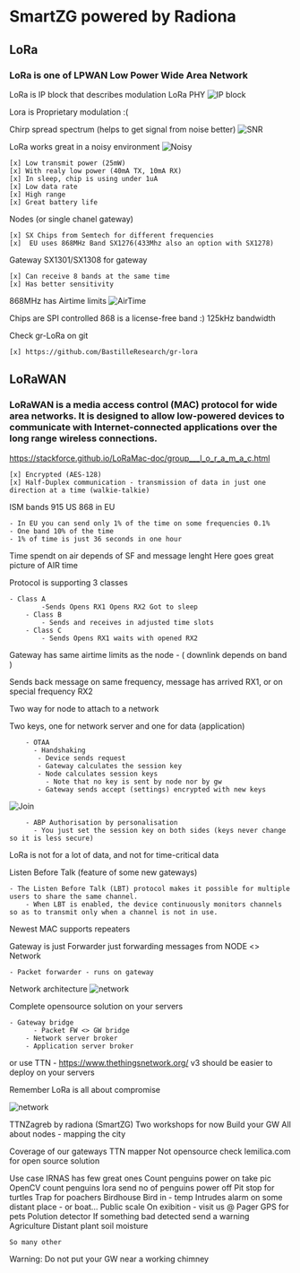 # SmartZG powered by Radiona

## LoRa
  ### LoRa is one of LPWAN Low Power Wide Area Network
  
LoRa is IP block that describes modulation LoRa PHY
![IP block](http://www.bitreactive.com/wp-content/uploads/2015/09/Lora-Block.png)
	
Lora is Proprietary modulation :(

Chirp spread spectrum (helps to get signal from noise better)
![SNR](pics/chirp.png)

LoRa works great in a noisy environment
![Noisy](pics/noisy.jpg)

	[x] Low transmit power (25mW)
	[x] With realy low power (40mA TX, 10mA RX)
	[x] In sleep, chip is using under 1uA
	[x] Low data rate
	[x] High range
	[x] Great battery life

Nodes (or single chanel gateway)

	[x] SX Chips from Semtech for different frequencies
	[x]  EU uses 868MHz Band SX1276(433Mhz also an option with SX1278)

Gateway SX1301/SX1308 for gateway

	[x] Can receive 8 bands at the same time
	[x] Has better sensitivity

868MHz has Airtime limits
![AirTime](pics/AirTime.png)

Chips are SPI controlled
868 is a license-free band :)
125kHz bandwidth

Check gr-LoRa on git

	[x] https://github.com/BastilleResearch/gr-lora




## LoRaWAN
### LoRaWAN is a media access control (MAC) protocol for wide area networks. It is designed to allow low-powered devices to communicate with Internet-connected applications over the long range wireless connections.
https://stackforce.github.io/LoRaMac-doc/group___l_o_r_a_m_a_c.html

	[x] Encrypted (AES-128)
	[x] Half-Duplex communication - transmission of data in just one direction at a time (walkie-talkie) 

ISM bands 915 US 868 in EU

	- In EU you can send only 1% of the time on some frequencies 0.1%
	- One band 10% of the time
	- 1% of time is just 36 seconds in one hour

Time spendt on air depends of SF and message lenght
Here goes great picture of AIR time

Protocol is supporting 3 classes

	- Class A
        	-Sends Opens RX1 Opens RX2 Got to sleep
    	- Class B 
        	- Sends and receives in adjusted time slots
    	- Class C 
        	- Sends Opens RX1 waits with opened RX2

Gateway has same airtime limits as the node - ( downlink depends on band )

Sends back message on same frequency, message has arrived RX1, or on special frequency RX2
    
Two way for node to attach to a network
        
Two keys, one for network server and one for data (application)

        - OTAA
          - Handshaking
           - Device sends request
           - Gateway calculates the session key
           - Node calculates session keys
             - Note that no key is sent by node nor by gw
           - Gateway sends accept (settings) encrypted with new keys
	   
![Join](pics/Join.jpg)  
	 
        - ABP Authorisation by personalisation
          - You just set the session key on both sides (keys never change so it is less secure)
        
LoRa is not for a lot of data, and not for time-critical data

Listen Before Talk (feature of some new gateways)

	- The Listen Before Talk (LBT) protocol makes it possible for multiple users to share the same channel. 
        - When LBT is enabled, the device continuously monitors channels so as to transmit only when a channel is not in use.

Newest MAC supports repeaters

Gateway is just Forwarder  just forwarding messages from NODE <> Network

	- Packet forwarder - runs on gateway

Network architecture
            ![network](pics/network.jpeg)

Complete opensource solution on your servers

	- Gateway bridge
          - Packet FW <> GW bridge
        - Network server broker
        - Application server broker

or use TTN - https://www.thethingsnetwork.org/
v3 should be easier to deploy on your servers

Remember LoRa is all about compromise

![network](pics/pick-2-.jpg)

TTNZagreb by radiona (SmartZG)
Two workshops for now
    Build your GW
    All about nodes - mapping the city

Coverage of our gateways
    TTN mapper
        Not opensource
    check lemilica.com for open source solution

Use case
    IRNAS has few great ones
        Count penguins
            power on
            take pic
            OpenCV count penguins
            lora send no of penguins
            power off
        Pit stop for turtles
        Trap for poachers
    Birdhouse
        Bird in - temp
    Intrudes alarm on some distant place - or boat...
    Public scale
        On exibition - visit us @
    Pager
    GPS for pets
    Polution detector
        If something bad detected send a warning
    Agriculture
    Distant plant soil moisture

    So many other

Warning:
    Do not put your GW near a working chimney
